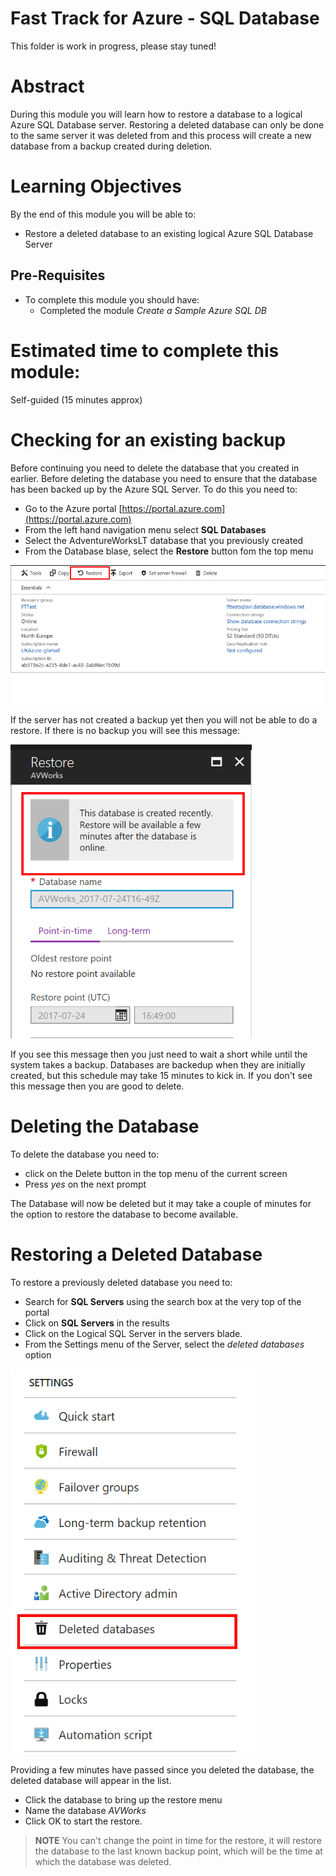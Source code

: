 # Fast Track for Azure - SQL Database

This folder is work in progress, please stay tuned! 

# Abstract

During this module you will learn how to restore a database to a logical Azure SQL Database server.  Restoring a deleted database can only be done to the same server it was deleted from and this process will create a new database from a backup created during deletion.

# Learning Objectives

By the end of this module you will be able to:
* Restore a deleted database to an existing logical Azure SQL Database Server

## Pre-Requisites
* To complete this module you should have:
    * Completed the module *Create a Sample Azure SQL DB*

# Estimated time to complete this module:
Self-guided (15 minutes approx)


# Checking for an existing backup

Before continuing you need to delete the database that you created in earlier.  Before deleting the database you need to ensure that the database has been backed up by the Azure SQL Server.  To do this you need to:

* Go to the Azure portal [https://portal.azure.com](https://portal.azure.com)
* From the left hand navigation menu select **SQL Databases**
* Select the AdventureWorksLT database that you previously created
* From the Database blase, select the **Restore** button fom the top menu

![Screenshot](media/6-restore-deleted-database/sqldb-click-restore.png)

If the server has not created a backup yet then you will not be able to do a restore.  If there is no backup you will see this message:

![Screenshot](media/6-restore-deleted-database/sqldb-no-restore-yet.png)

If you see this message then you just need to wait a short while until the system takes a backup.  Databases are backedup when they are initially created, but this schedule may take 15 minutes to kick in.  If you don't see this message then you are good to delete.

# Deleting the Database

To delete the database you need to:

* click on the Delete button in the top menu of the current screen
* Press *yes* on the next prompt

The Database will now be deleted but it may take a couple of minutes for the option to restore the database to become available.

# Restoring a Deleted Database

To restore a previously deleted database you need to:

* Search for **SQL Servers** using the search box at the very top of the portal
* Click on **SQL Servers** in the results
* Click on the Logical SQL Server in the servers blade.
* From the Settings menu of the Server, select the *deleted databases* option

![Screenshot](media/6-restore-deleted-database/sqldb-deleted-option.png)

Providing a few minutes have passed since you deleted the database, the deleted database will appear in the list.  

* Click the database to bring up the restore menu 
* Name the database *AVWorks*
* Click OK to start the restore.

>**NOTE**
> You can't change the point in time for the restore, it will restore the database to the last known backup point, which will be the time at which the database was deleted.
